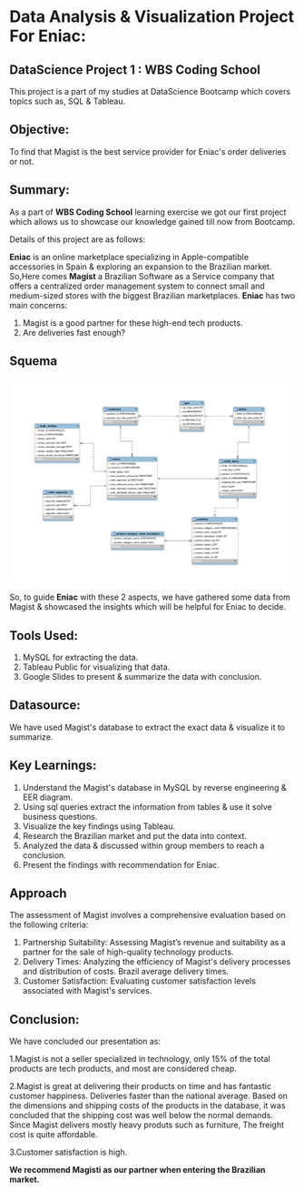 # Data Analysis & Visualization Project For Eniac:
## DataScience Project 1 : WBS Coding School
This project is a part of my studies at DataScience Bootcamp which covers topics such as, SQL & Tableau.
## Objective: 
To find that Magist is the best service provider for Eniac's order deliveries or not.

## Summary:
As a part of **WBS Coding School** learning exercise we got our first project which allows us to showcase our knowledge gained till now from Bootcamp.

Details of this project are as follows:

**Eniac** is an online marketplace specializing in Apple-compatible accessories in Spain & exploring an expansion to the Brazilian market. So,Here comes **Magist** a Brazilian Software as a Service company that offers a centralized order management system to connect small and medium-sized stores with the biggest Brazilian marketplaces.
**Eniac** has two main concerns:
1. Magist is a good partner for these high-end tech products.
2. Are deliveries fast enough?

## Squema

![Image Alt Text](magist_schema.jpg)


So, to guide **Eniac** with these 2 aspects, we have gathered some data from Magist & showcased the insights which will be helpful for Eniac to decide.

## Tools Used:
1. MySQL for extracting the data.
2. Tableau Public for visualizing that data.
3. Google Slides to present & summarize the data with conclusion.
   
## Datasource:
We have used Magist's database to extract the exact data & visualize it to summarize.

## Key Learnings:
1. Understand the Magist's database in MySQL by reverse engineering & EER diagram.
2. Using sql queries extract the information from tables & use it solve business questions.
3. Visualize the key findings using Tableau.
4. Research the Brazilian market and put the data into context.
5. Analyzed the data & discussed within group members to reach a conclusion.
6. Present the findings with recommendation for Eniac.

## Approach
The assessment of Magist involves a comprehensive evaluation based on the following criteria:

1) Partnership Suitability: Assessing Magist’s revenue and suitability as a partner for the sale of high-quality technology products.
2) Delivery Times: Analyzing the efficiency of Magist's delivery processes and distribution of costs. Brazil average delivery times.
3) Customer Satisfaction: Evaluating customer satisfaction levels associated with Magist's services.


## Conclusion:
We have concluded our presentation as:

1.Magist is not a seller specialized in technology, only 15% of the total products are tech products, and most are considered cheap.

2.Magist is great at delivering their products on time and has fantastic customer happiness. Deliveries faster than the national average.
Based on the dimensions and shipping costs of the products in the database, it was concluded that the shipping cost was well below the normal demands. Since Magist delivers mostly heavy produts such as furniture, The freight cost is quite affordable.

3.Customer satisfaction is high. 


**We recommend Magisti as our partner when entering the Brazilian market.**





